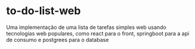 # to-do-list-web
Uma implementação de uma lista de tarefas simples web usando tecnologias web populares, como react para o front, springboot para a api de consumo e postgrees para o database
